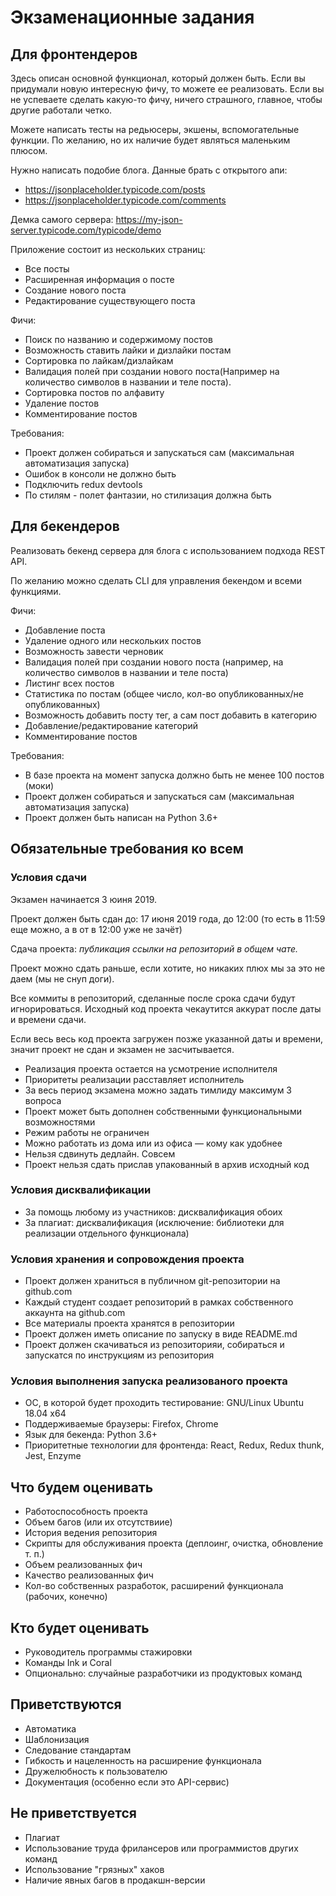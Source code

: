 Экзаменационные задания
=======================

Для фронтендеров
----------------

Здесь описан основной функционал, который должен быть. Если вы придумали новую интересную фичу, 
то можете ее реализовать. Если вы не успеваете сделать какую-то фичу, ничего страшного, главное, 
чтобы другие работали четко.

Можете написать тесты на редьюсеры, экшены, вспомогательные функции. По желанию, но их наличие 
будет являться маленьким плюсом.

Нужно написать подобие блога. Данные брать с открытого апи:

- https://jsonplaceholder.typicode.com/posts
- https://jsonplaceholder.typicode.com/comments

Демка самого сервера: https://my-json-server.typicode.com/typicode/demo

Приложение состоит из нескольких страниц:

- Все посты
- Расширенная информация о посте
- Создание нового поста
- Редактирование существующего поста

Фичи:

- Поиск по названию и содержимому постов
- Возможность ставить лайки и дизлайки постам
- Сортировка по лайкам/дизлайкам
- Валидация полей при создании нового поста(Например на количество символов в названии и теле поста). 
- Сортировка постов по алфавиту
- Удаление постов
- Комментирование постов

Требования:

- Проект должен собираться и запускаться сам (максимальная автоматизация запуска)
- Ошибок в консоли не должно быть
- Подключить redux devtools
- По стилям - полет фантазии, но стилизация должна быть


Для бекендеров 
--------------

Реализовать бекенд сервера для блога с использованием подхода REST API.

По желанию можно сделать CLI для управления бекендом и всеми функциями.

Фичи:

- Добавление поста
- Удаление одного или нескольких постов
- Возможность завести черновик
- Валидация полей при создании нового поста (например, на количество символов в названии и теле поста)
- Листинг всех постов
- Статистика по постам (общее число, кол-во опубликованных/не опубликованных)
- Возможность добавить посту тег, а сам пост добавить в категорию
- Добавление/редактирование категорий
- Комментирование постов

Требования:

- В базе проекта на момент запуска должно быть не менее 100 постов (моки)
- Проект должен собираться и запускаться сам (максимальная автоматизация запуска)
- Проект должен быть написан на Python 3.6+


Обязательные требования ко всем
-------------------------------

### Условия сдачи

Экзамен начинается 3 юиня 2019.

Проект должен быть сдан до: 17 июня 2019 года, до 12:00 (то есть в 11:59 еще можно, а в от в 12:00 уже не зачёт)

Сдача проекта: *публикация ссылки на репозиторий в общем чате.*

Проект можно сдать раньше, если хотите, но никаких плюх мы за это не даем (мы не снуп доги).

Все коммиты в репозиторий, сделанные после срока сдачи будут игнорироваться. Исходный код проекта чекаутится
аккурат после даты и времени сдачи.

Если весь весь код проекта загружен позже указанной даты и времени, значит проект не сдан и экзамен не засчитывается.

- Реализация проекта остается на усмотрение исполнителя
- Приоритеты реализации расставляет исполнитель
- За весь период экзамена можно задать тимлиду максимум 3 вопроса
- Проект может быть дополнен собственными функциональными возможностями
- Режим работы не ограничен
- Можно работать из дома или из офиса &mdash; кому как удобнее
- Нельзя сдвинуть дедлайн. Совсем
- Проект нельзя сдать прислав упакованный в архив исходный код

### Условия дисквалификации

- За помощь любому из участников: дисквалификация обоих
- За плагиат: дисквалификация (исключение: библиотеки для реализации отдельного функционала)

### Условия хранения и сопровождения проекта

- Проект должен храниться в публичном git-репозитории на github.com
- Каждый студент создает репозиторий в рамках собственного аккаунта на github.com
- Все материалы проекта хранятся в репозитории
- Проект должен иметь описание по запуску в виде README.md
- Проект должен скачиваться из репозиторияи, собираться и запускатся по инструкциям из репозитория

### Условия выполнения запуска реализованого проекта

- ОС, в которой будет проходить тестирование: GNU/Linux Ubuntu 18.04 x64
- Поддерживаемые браузеры: Firefox, Chrome
- Язык для бекенда: Python 3.6+
- Приоритетные технологии для фронтенда: React, Redux, Redux thunk, Jest, Enzyme

Что будем оценивать
-------------------

- Работоспособность проекта
- Объем багов (или их отсутствиие)
- История ведения репозитория
- Скрипты для обслуживания проекта (деплоинг, очистка, обновление т. п.)
- Объем реализованных фич
- Качество реализованных фич
- Кол-во собственных разработок, расширений функционала (рабочих, конечно)

Кто будет оценивать
-------------------

- Руководитель программы стажировки
- Команды Ink и Coral
- Опционально: случайные разработчики из продуктовых команд

Приветствуются
--------------

- Автоматика
- Шаблонизация
- Следование стандартам
- Гибкость и нацеленность на расширение функционала
- Дружелюбность к пользователю
- Документация (особенно если это API-сервис)


Не приветствуется
-----------------

- Плагиат
- Использование труда фрилансеров или программистов других команд
- Использование "грязных" хаков
- Наличие явных багов в продакшн-версии
